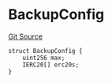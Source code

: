# BackupConfig
[Git Source](https://github.com/larrythecucumber321/protocol/blob/3222eb21fbb20ddd3d3fa2233072dfa96ea3e340/contracts/p0/BasketHandler.sol)


```solidity
struct BackupConfig {
    uint256 max;
    IERC20[] erc20s;
}
```

